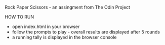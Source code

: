 Rock Paper Scissors - an assingment from The Odin Project

HOW TO RUN
- open index.html in your browser
- follow the prompts to play - overall results are displayed after 5 rounds
- a running tally is displayed in the browser console
